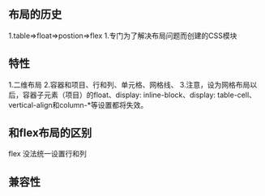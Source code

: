## 布局的历史
1.table=>float=>postion=>flex
1.专门为了解决布局问题而创建的CSS模块
## 特性
1.二维布局
2.容器和项目、行和列、单元格、网格线、
3.注意，设为网格布局以后，容器子元素（项目）的float、display: inline-block、display: table-cell、vertical-align和column-*等设置都将失效。
## 和flex布局的区别
flex 没法统一设置行和列
## 兼容性
